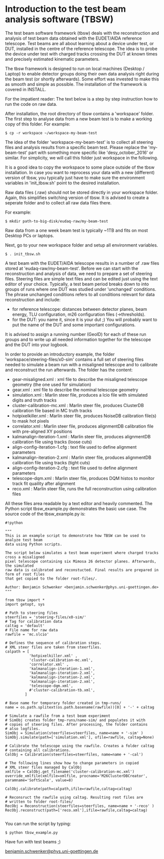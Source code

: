 
# Introduction to the test beam analysis software (TBSW) 

The test beam software framework (tbsw) deals with the reconstruction and analysis of test beam data obtained with the 
EUDET/AIDA reference telescope. Test beams are all about learning about a device under test, or DUT, installed in the 
centre of the reference telescope. The idea is to probe the device under test with charged tracks crossing the DUT at 
known times and precisely estimated kinematic parameters. 

The tbsw framework is designed to run on local machines (Desktop / Laptop) to enable detector groups doing their own data 
analysis right during the beam test (or shortly afterwards). Some effort was invested to make this as smooth and simple
as possible. The installation of the framework is covered in INSTALL. 


For the impatient reader: The text below is a step by step instruction how to run the code on raw data.


After installation, the root directory of tbsw contains a 'workspace' folder. The first step to analyse data from a new beam test
is to make a working copy of this folder. For example: 

```
$ cp -r workspace ~/workspace-my-beam-test
```

The idea of the folder 'workspace-my-beam-test' is to collect all steering files and analysis results from a specific beam test. 
Please replace the 'my-beam-test' part with something more specific like 'desy_october_2016' or similar. For simplicity, we will
call this folder just workspace in the following. 

It is a good idea to copy the workspace to some place outside of the tbsw installation. In case you want to reprocess your data with 
a new (different) version of tbsw, you typically just have to make sure the environment variables in 'init_tbsw.sh' point to the
desired installation.

Raw data files (.raw) should not be stored directly in your workspace folder. Again, this simplifies switching version of tbsw. It is
advised to create a seperate folder and to collect all raw data files there.

For example: 

```
$ mkdir path-to-big-disk/eudaq-raw/my-beam-test 
```

Raw data from a one week beam test is typically ~1TB and fits on most Desktop PCs or laptops.  

Next, go to your new workspace folder and setup all environment variables. 

```
$ . init_tbsw.sh
```

A test beam with the EUDET/AIDA telescope results in a number of .raw files stored at 'eudaq-raw/my-beam-test'. Before we can start
with the reconstruction and analysis of data, we need to prepare a set of steering files. Steering files are simple text files and 
can be edited just using the text editor of your choice. Typically, a test beam period breaks down to into groups of runs where one 
DUT was studied under 'unchanged' conditions. The phrase unchanged conditions refers to all conditions relevant for data reconstruction
and include: 

- for reference telescope: distances between detector planes, beam energy,  TLU configuration, m26 configuration files (->thresholds).
- for the DUT: you name it, since it is your dut ;) You will probably want to put the name of the DUT and some important configurations. 

It is advised to assign a running number (GeoID) for each of these run groups and to write up all needed information together for the 
telescope and the DUT into your logbook.  

In order to provide an introductory example, the folder 'workspace/steering-files/x0-sim' contains a full set of steering files needed 
to simulate a beam run with a misaligned telescope and to calibrate and reconstruct the run afterwards. The folder has the content: 

- gear-misaligned.xml                : xml file to describe the misaligned telescope geometry (the one used for simulation)
- gear.xml                           : xml file to describe the nominal telescope geometry  
- simulation.xml                     : Marlin steer file, produces a lcio file with simulated digits and truth tracks 
- cluster-calibration-mc.xml         : Marlin steer file, produces ClusterDB calibration file based in MC truth tracks 
- hotpixelkiller.xml                 : Marlin steer file, produces NoiseDB calibration file(s) to mask hot pixels  
- correlator.xml                     : Marlin steer file, produces alignmentDB calibration file with pre-aligned XY positions 
- kalmanalign-iteration-1.xml        : Marlin steer file, produces alignmentDB calibration file using tracks (loose cuts)   
- align-config-iteration-1.cfg       : text file used to define alignment parameters 
- kalmanalign-iteration-2.xml        : Marlin steer file, produces alignmentDB calibration file using tracks (tight cuts) 
- align-config-iteration-2.cfg       : text file used to define alignment parameters 
- telescope-dqm.xml                  : Marlin steer file, produces DQM histos to monitor track fit quaility after alignment 
- reco.xml                           : Marlin steer file, runs the full reconstruction using calibration files  


All these files area readable by a text editor and heavily commented. The Python script tbsw_example.py demonstrates 
the basic use case. The source code of the tbsw_example.py is: 

```
#!python

"""
This is an example script to demonstrate how TBSW can be used to analyze test beam 
data using Python scripts.

The script below simulates a test beam experiment where charged tracks cross a misaligned
pixel telescope containing six Mimosa 26 detector planes. Afterwards, the simulated 
raw data is calibrated and reconstucted. Final results are prepared in form of root files 
that get copied to the folder root-files/.

Author: Benjamin Schwenker <benjamin.schwenker@phys.uni-goettingen.de>  
"""

from tbsw import *
import getopt, sys

# Path to steering files 
steerfiles = 'steering-files/x0-sim/'
# Tag for calibration data 
caltag = 'default'
# File name for raw data  
rawfile = 'mc.slcio'

# Defines the sequence of calibration steps. 
# XML steer files are taken from steerfiles. 
calpath = [ 
           'hotpixelkiller.xml' ,              
           'cluster-calibration-mc.xml',
           'correlator.xml' ,
           'kalmanalign-iteration-1.xml',
           'kalmanalign-iteration-2.xml',
           'kalmanalign-iteration-2.xml',
           'kalmanalign-iteration-2.xml',
           'telescope-dqm.xml',
           #'cluster-calibration-tb.xml',
         ]

# Base name for temporary folder created in tmp-runs/ 
name = os.path.splitext(os.path.basename(rawfile))[0] + '-' + caltag  

# Simulate a rawfile from a test beam experiment
# SimObj creates folder tmp-runs/name-sim/ and populates it with 
# copies of steering files. After processing, the folder contains
# also logfiles. 
SimObj = Simulation(steerfiles=steerfiles, name=name + '-sim' )
SimObj.simulate(path=['simulation.xml'], ofile=rawfile, caltag=None)  
   
# Calibrate the telescope using the rawfile. Creates a folder caltag 
# containing all calibrations. 
CalObj = Calibration(steerfiles=steerfiles, name=name + '-cal') 

# The following lines show how to change parameters in copied 
# XML steer files managed by CalObj 
xmlfile = CalObj.get_filename('cluster-calibration-mc.xml')
override_xmlfile(xmlfile=xmlfile, procname='M26ClusterDBCreator', paramname='SoftScale', value=8) 

CalObj.calibrate(path=calpath,ifile=rawfile,caltag=caltag)  
   
# Reconsruct the rawfile using caltag. Resulting root files are 
# written to folder root-files/
RecObj = Reconstruction(steerfiles=steerfiles, name=name + '-reco' )
RecObj.reconstruct(path=['reco.xml'],ifile=rawfile,caltag=caltag) 
  

```



You can run the script by typing:  

```
$ python tbsw_example.py
```




Have fun with test beams ;)  

benjamin.schwenker@phys.uni-goettingen.de
